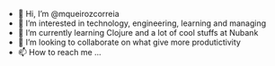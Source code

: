 - 👋 Hi, I’m @mqueirozcorreia
- 👀 I’m interested in technology, engineering, learning and managing
- 🌱 I’m currently learning Clojure and a lot of cool stuffs at Nubank
- 💞️ I’m looking to collaborate on what give more produtictivity
- 📫 How to reach me ...

<!---
mqueirozcorreia/mqueirozcorreia is a ✨ special ✨ repository because its `README.md` (this file) appears on your GitHub profile.
You can click the Preview link to take a look at your changes.
--->
